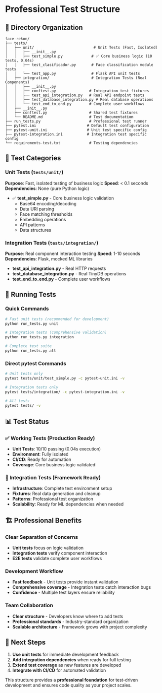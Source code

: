 # Professional Test Structure

## 📂 Directory Organization

```
face-rekon/
├── tests/
│   ├── unit/                           # Unit Tests (Fast, Isolated)
│   │   ├── __init__.py
│   │   ├── test_simple.py             # ✅ Core business logic (10 tests, 0.04s)
│   │   ├── test_clasificador.py       # Face classification module tests
│   │   └── test_app.py                # Flask API unit tests
│   ├── integration/                   # Integration Tests (Real Components)
│   │   ├── __init__.py
│   │   ├── conftest.py               # Integration test fixtures
│   │   ├── test_api_integration.py   # Real API endpoint tests
│   │   ├── test_database_integration.py # Real database operations
│   │   └── test_end_to_end.py        # Complete user workflows
│   ├── __init__.py
│   ├── conftest.py                   # Shared test fixtures
│   └── README.md                     # Test documentation
├── run_tests.py                      # Professional test runner
├── pytest.ini                       # Default test configuration
├── pytest-unit.ini                  # Unit test specific config
├── pytest-integration.ini           # Integration test specific config
└── requirements-test.txt             # Testing dependencies
```

## 🎯 Test Categories

### Unit Tests (`tests/unit/`)
**Purpose**: Fast, isolated testing of business logic
**Speed**: < 0.1 seconds
**Dependencies**: None (pure Python logic)

- ✅ **test_simple.py** - Core business logic validation
  - Base64 encoding/decoding
  - Data URI parsing
  - Face matching thresholds
  - Embedding operations
  - API patterns
  - Data structures

### Integration Tests (`tests/integration/`)
**Purpose**: Real component interaction testing
**Speed**: 1-10 seconds
**Dependencies**: Flask, mocked ML libraries

- **test_api_integration.py** - Real HTTP requests
- **test_database_integration.py** - Real TinyDB operations
- **test_end_to_end.py** - Complete user workflows

## 🚀 Running Tests

### Quick Commands
```bash
# Fast unit tests (recommended for development)
python run_tests.py unit

# Integration tests (comprehensive validation)
python run_tests.py integration

# Complete test suite
python run_tests.py all
```

### Direct pytest Commands
```bash
# Unit tests only
pytest tests/unit/test_simple.py -c pytest-unit.ini -v

# Integration tests only
pytest tests/integration/ -c pytest-integration.ini -v

# All tests
pytest tests/ -v
```

## 📊 Test Status

### ✅ Working Tests (Production Ready)
- **Unit Tests**: 10/10 passing (0.04s execution)
- **Environment**: Fully isolated
- **CI/CD**: Ready for automation
- **Coverage**: Core business logic validated

### 🔨 Integration Tests (Framework Ready)
- **Infrastructure**: Complete test environment setup
- **Fixtures**: Real data generation and cleanup
- **Patterns**: Professional test organization
- **Scalability**: Ready for ML dependencies when needed

## 🏗️ Professional Benefits

### Clear Separation of Concerns
- **Unit tests** focus on logic validation
- **Integration tests** verify component interaction
- **E2E tests** validate complete user workflows

### Development Workflow
- **Fast feedback** - Unit tests provide instant validation
- **Comprehensive coverage** - Integration tests catch interaction bugs
- **Confidence** - Multiple test layers ensure reliability

### Team Collaboration
- **Clear structure** - Developers know where to add tests
- **Professional standards** - Industry-standard organization
- **Scalable architecture** - Framework grows with project complexity

## 🎉 Next Steps

1. **Use unit tests** for immediate development feedback
2. **Add integration dependencies** when ready for full testing
3. **Extend test coverage** as new features are developed
4. **Integrate with CI/CD** for automated validation

This structure provides a **professional foundation** for test-driven development and ensures code quality as your project scales.